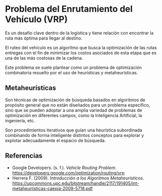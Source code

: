 # Problema del Enrutamiento del Vehículo (VRP)

Es un desafio clave dentro de la logística y tiene relación con encontrar la ruta
más óptima para llegar al destino.

El ruteo del vehículo es un algoritmo que busca la optimización de las rutas entregas
con el fin de minimizar los costos asociados de esta etapa que es una de las
más costosas de la cadena.

Este problema se suele plantear como un problema de optimización combinatoria
resuelto por el uso de heurísticas y metaheurísticas.

## Metaheurísticas

Son técnicas de optimización de búsqueda basados en algoritmos de propósito
general que no están diseñados para un problema específico, sino que se pueden
adoptar a una amplia variedad de problemas de optimización en diferentes
campos, como la Inteligencia Artificial, la ingeniería, etc.

Son procedimientos iterativos que guían una heurística subordinada combinando
de forma inteligente distintos conceptos para explorar y explotar adecuadamente
el espacio de búsqueda.

## Referencias

- Google Developers. (s. f.). _Vehicle Routing Problem_.
  https://developers.google.com/optimization/routing/vrp
- Herrera F. (2009). _Introducción a los Algoritmos Metaheurísticos_.
  https://upcommons.upc.edu/bitstream/handle/2117/191405/int-metaheuriisticas-caepia-2009-5718.pdf
